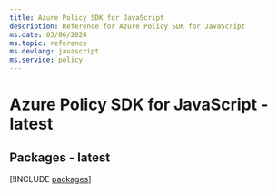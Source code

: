 ```yaml
---
title: Azure Policy SDK for JavaScript
description: Reference for Azure Policy SDK for JavaScript
ms.date: 03/06/2024
ms.topic: reference
ms.devlang: javascript
ms.service: policy
---
```

# Azure Policy SDK for JavaScript - latest
## Packages - latest
[!INCLUDE [packages](policy-index.md)]